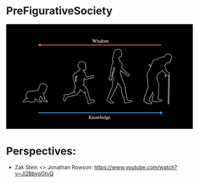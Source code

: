 # PreFigurativeSociety
![](PreFigurativeSociety.png)

# Perspectives:
- Zak Stein <> Jonathan Rowson: https://www.youtube.com/watch?v=Jl2BbvgGtvQ